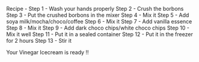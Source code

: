 Recipe - 
Step 1 - Wash your hands properly
Step 2 - Crush the borbons
Step 3 - Put the crushed borbons in the mixer
Step 4 - Mix it
Step 5 - Add soya milk/mocha/choco/coffee
Step 6 - Mix it 
Step 7 - Add vanilla essence
Step 8 - Mix it
Step 9 - Add dark choco chips/white choco chips
Step 10 - Mix it well
Step 11 - Put it in a sealed container
Step 12 - Put it in the freezer for 2 hours
Step 13 - Stir it

Your Vinegar Icecream is ready !!